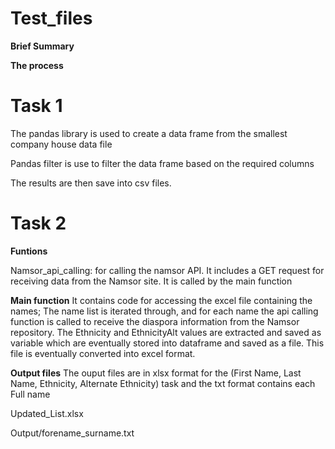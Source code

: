 # Test_files
**Brief Summary**

**The process**


# Task 1

The pandas library is used to create a data frame from the smallest company house data file

Pandas filter is use to filter the data frame based on the required columns 

The results are then save into csv files.



# Task 2
**Funtions**

Namsor_api_calling: for calling the namsor API. It includes a GET request for receiving data from the Namsor site. It is called by the main function

**Main function** 
It contains code for accessing the excel file containing the names; The name list is iterated through, and for each name the api calling function is called to receive the diaspora information from the Namsor repository. The Ethnicity and EthnicityAlt values are extracted and saved as variable which are eventually stored into dataframe and saved as a file. This file is eventually converted into excel format.

**Output files**
The ouput files are in xlsx format for the (First Name, Last Name, Ethnicity, Alternate Ethnicity) task and the txt format contains  each Full name  

Updated_List.xlsx

Output/forename_surname.txt

